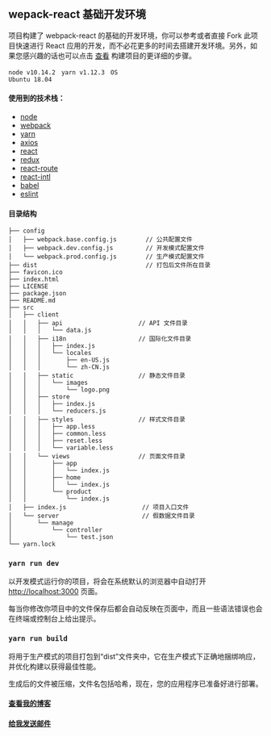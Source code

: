 <h2>wepack-react 基础开发环境</h2>

项目构建了 webpack-react 的基础的开发环境，你可以参考或者直接 Fork 此项目快速进行 React 应用的开发，而不必花更多的时间去搭建开发环境。另外，如果您感兴趣的话也可以点击 [查看](https://anani1994.github.io/#/articles/frontend/React/webpack-react) 构建项目的更详细的步骤。

<code>node v10.14.2</code> &nbsp; <code>yarn v1.12.3</code> &nbsp; <code>OS Ubuntu 18.04</code>

#### 使用到的技术栈：

 - [node](https://nodejs.org/en/)
 - [webpack](https://webpack.js.org/)
 - [yarn](https://yarnpkg.com/en/)
 - [axios](https://github.com/axios/axios)
 - [react](https://reactjs.org/)
 - [redux](https://redux.js.org/)
 - [react-route](https://reacttraining.com/react-router/)
 - [react-intl](https://github.com/yahoo/react-intl)
 - [babel](https://babeljs.io/)
 - [eslint](https://eslint.org/)

#### 目录结构

```
├── config
│   ├── webpack.base.config.js        // 公共配置文件
│   ├── webpack.dev.config.js         // 开发模式配置文件
│   └── webpack.prod.config.js        // 生产模式配置文件
├── dist                              // 打包后文件所在目录
├── favicon.ico
├── index.html
├── LICENSE
├── package.json
├── README.md
├── src
│   ├── client
│   │   ├── api                     // API 文件目录
│   │   │   └── data.js
│   │   ├── i18n                    // 国际化文件目录
│   │   │   ├── index.js
│   │   │   └── locales
│   │   │       ├── en-US.js
│   │   │       └── zh-CN.js
│   │   ├── static                  // 静态文件目录
│   │   │   └── images
│   │   │       └── logo.png
│   │   ├── store
│   │   │   ├── index.js
│   │   │   └── reducers.js
│   │   ├── styles                  // 样式文件目录
│   │   │   ├── app.less
│   │   │   ├── common.less
│   │   │   ├── reset.less
│   │   │   └── variable.less
│   │   └── views                   // 页面文件目录
│   │       ├── app
│   │       │   └── index.js
│   │       ├── home
│   │       │   └── index.js
│   │       └── product
│   │           └── index.js
│   ├── index.js                     // 项目入口文件
│   └── server                       // 假数据文件目录
│       └── manage
│           └── controller
│               └── test.json
└── yarn.lock
```

### `yarn run dev`

以开发模式运行你的项目，将会在系统默认的浏览器中自动打开 [http://localhost:3000](http://localhost:3000) 页面。

每当你修改你项目中的文件保存后都会自动反映在页面中，而且一些语法错误也会在终端或控制台上给出提示。

### `yarn run build`

将用于生产模式的项目打包到“dist”文件夹中，它在生产模式下正确地捆绑响应，并优化构建以获得最佳性能。

生成后的文件被压缩，文件名包括哈希，现在，您的应用程序已准备好进行部署。

#### [查看我的博客](https://anani1994.github.io/#/)
#### [给我发送邮件](http://mail.qq.com/cgi-bin/qm_share?t=qm_mailme&email=zqqhoKm5pq2moI6oobajr6ei4K2how)